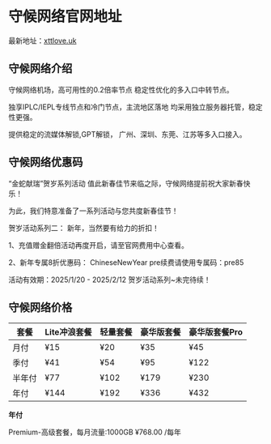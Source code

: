 # 守候网络官网地址

最新地址：[xttlove.uk](https://u.xn--hwqp2zit2amna.com/auth/register?code=OObK4DCl)

## 守候网络介绍

守候网络机场，高可用性的0.2倍率节点 稳定性优化的多入口中转节点。

独享IPLC/IEPL专线节点和冷门节点，主流地区落地 均采用独立服务器托管，稳定性更强。

提供稳定的流媒体解锁,GPT解锁， 广州、深圳、东莞、江苏等多入口接入。

## 守候网络优惠码

“金蛇献瑞”贺岁系列活动 值此新春佳节来临之际，守候网络提前祝大家新春快乐！

为此，我们特意准备了一系列活动与您共度新春佳节！ 

贺岁活动系列二： 新年，当然要有给力的折扣！ 

1、充值赠金翻倍活动再度开启，请至官网费用中心查看。 

2、新年专属8折优惠码： ChineseNewYear pre续费请使用专属码：pre85 

活动有效期：2025/1/20 - 2025/2/12 贺岁活动系列~未完待续！ 

## 守候网络价格

|套餐|Lite冲浪套餐|轻量套餐|豪华版套餐|豪华版套餐Pro|
|----|----|----|----|----|
|月付|¥15|¥20|¥35|¥45|
|季付|¥41|¥54|¥95|¥122|
|半年付|¥77|¥102|¥179|¥230|
|年付|¥144|¥192|¥336|¥432|

**年付**

Premium-高级套餐，每月流量:1000GB ¥768.00 /每年

